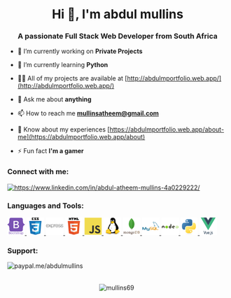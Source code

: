 <h1 align="center">Hi 👋, I'm abdul mullins</h1>
<h3 align="center">A passionate Full Stack Web Developer from South Africa</h3>

- 🔭 I’m currently working on **Private Projects**

- 🌱 I’m currently learning **Python**

- 👨‍💻 All of my projects are available at [http://abdulmportfolio.web.app/](http://abdulmportfolio.web.app/)

- 💬 Ask me about **anything**

- 📫 How to reach me **mullinsatheem@gmail.com**

- 📄 Know about my experiences [https://abdulmportfolio.web.app/about-me](https://abdulmportfolio.web.app/about)

- ⚡ Fun fact **I'm a gamer**

<h3 align="left">Connect with me:</h3>
<p align="left">
<a href="https://linkedin.com/in/https://www.linkedin.com/in/abdul-atheem-mullins-4a0229222/" target="blank"><img align="center" src="https://raw.githubusercontent.com/rahuldkjain/github-profile-readme-generator/master/src/images/icons/Social/linked-in-alt.svg" alt="https://www.linkedin.com/in/abdul-atheem-mullins-4a0229222/" height="30" width="40" /></a>
</p>

<h3 align="left">Languages and Tools:</h3>
<p align="left"> <a href="https://getbootstrap.com" target="_blank" rel="noreferrer"> <img src="https://raw.githubusercontent.com/devicons/devicon/master/icons/bootstrap/bootstrap-plain-wordmark.svg" alt="bootstrap" width="40" height="40"/> </a> <a href="https://www.w3schools.com/css/" target="_blank" rel="noreferrer"> <img src="https://raw.githubusercontent.com/devicons/devicon/master/icons/css3/css3-original-wordmark.svg" alt="css3" width="40" height="40"/> </a> <a href="https://expressjs.com" target="_blank" rel="noreferrer"> <img src="https://raw.githubusercontent.com/devicons/devicon/master/icons/express/express-original-wordmark.svg" alt="express" width="40" height="40"/> </a> <a href="https://www.w3.org/html/" target="_blank" rel="noreferrer"> <img src="https://raw.githubusercontent.com/devicons/devicon/master/icons/html5/html5-original-wordmark.svg" alt="html5" width="40" height="40"/> </a> <a href="https://developer.mozilla.org/en-US/docs/Web/JavaScript" target="_blank" rel="noreferrer"> <img src="https://raw.githubusercontent.com/devicons/devicon/master/icons/javascript/javascript-original.svg" alt="javascript" width="40" height="40"/> </a> <a href="https://www.linux.org/" target="_blank" rel="noreferrer"> <img src="https://raw.githubusercontent.com/devicons/devicon/master/icons/linux/linux-original.svg" alt="linux" width="40" height="40"/> </a> <a href="https://www.mongodb.com/" target="_blank" rel="noreferrer"> <img src="https://raw.githubusercontent.com/devicons/devicon/master/icons/mongodb/mongodb-original-wordmark.svg" alt="mongodb" width="40" height="40"/> </a> <a href="https://www.mysql.com/" target="_blank" rel="noreferrer"> <img src="https://raw.githubusercontent.com/devicons/devicon/master/icons/mysql/mysql-original-wordmark.svg" alt="mysql" width="40" height="40"/> </a> <a href="https://nodejs.org" target="_blank" rel="noreferrer"> <img src="https://raw.githubusercontent.com/devicons/devicon/master/icons/nodejs/nodejs-original-wordmark.svg" alt="nodejs" width="40" height="40"/> </a> <a href="https://www.python.org" target="_blank" rel="noreferrer"> <img src="https://raw.githubusercontent.com/devicons/devicon/master/icons/python/python-original.svg" alt="python" width="40" height="40"/> </a> <a href="https://vuejs.org/" target="_blank" rel="noreferrer"> <img src="https://raw.githubusercontent.com/devicons/devicon/master/icons/vuejs/vuejs-original-wordmark.svg" alt="vuejs" width="40" height="40"/> </a> </p>

<h3 align="left">Support:</h3>
<p><a href="https://paypal.me/abdulmullins"> <img align="left" src="http://www.logo-designer.co/wp-content/uploads/2014/05/PayPal-logo-design-Yves-Behar-Fuseproject.jpg" height="50" width="210" alt="paypal.me/abdulmullins" /></a></p><br><br>

<p><img align="center" src="https://github-readme-stats.vercel.app/api/top-langs?username=mullins69&show_icons=true&locale=en&layout=compact" alt="mullins69" /></p>
